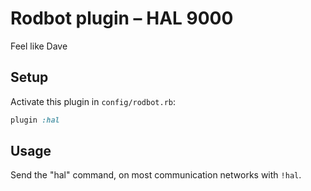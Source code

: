 # Rodbot plugin – HAL 9000

Feel like Dave

## Setup

Activate this plugin in `config/rodbot.rb`:

```ruby
plugin :hal
```

## Usage

Send the "hal" command, on most communication networks with `!hal`.
